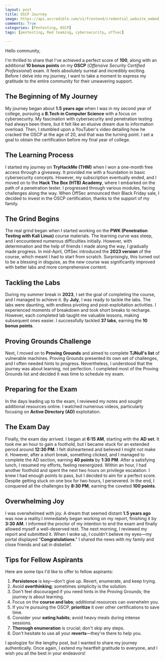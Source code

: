 ```yaml
---
layout: post
title: OSCP Journey
image: https://api.accredible.com/v1/frontend/credential_website_embed_image/badge/82700692
comments: True
categories: [Pentesting, OSCP]
tags: [pentesting, Red teaming, cybersecurity, offsec] 

---
```


Hello community,

I'm thrilled to share that I've achieved a perfect score of **100**, along with an additional **10 bonus points** on my **OSCP** (*Offensive Security Certified Professional*) exam. It feels absolutely surreal and incredibly exciting. Before I delve into my journey, I want to take a moment to express my gratitude to the entire community for their unwavering support.

## **The Beginning of My Journey**

My journey began about **1.5 years ago** when I was in my second year of college, pursuing a **B.Tech in Computer Science** with a focus on cybersecurity. My fascination with cybersecurity and penetration testing had always been there, but it felt like an elusive dream due to information overload. Then, I stumbled upon a YouTuber's video detailing how he cracked the OSCP at the age of 20, and that was the turning point. I set a goal to obtain the certification before my final year of college.

## **The Learning Process**

I started my journey on **TryHackMe (THM)** when I won a one-month free access through a giveaway. It provided me with a foundation in basic cybersecurity concepts. However, my subscription eventually ended, and I moved on to the **Hack The Box (HTB) Academy**, where I embarked on the path of a penetration tester. I progressed through various modules, facing challenges along the way. When OffSec announced their Black Friday sale, I decided to invest in the OSCP certification, thanks to the support of my family.

## **The Grind Begins**

The real grind began when I started working on the **PWK (Penetration Testing with Kali Linux)** course materials. The learning curve was steep, and I encountered numerous difficulties initially. However, with determination and the help of friends I made along the way, I gradually made progress. In mid-April, OffSec introduced the **2023 version** of the course, which meant I had to start from scratch. Surprisingly, this turned out to be a blessing in disguise, as the new course was significantly improved with better labs and more comprehensive content.

## **Tackling the Labs**

During my summer break in **2023**, I set the goal of completing the course, and I managed to achieve it. By **July**, I was ready to tackle the labs. The labs were daunting, with endless pivoting and post-exploitation activities. I experienced moments of breakdown and took short breaks to recharge. However, each completed lab taught me valuable lessons, making subsequent ones easier. I successfully tackled **37 labs**, earning the **10 bonus points**.

## **Proving Grounds Challenge**

Next, I moved on to **Proving Grounds** and aimed to complete **TJNull's list** of vulnerable machines. Proving Grounds presented its own set of challenges, and I often needed hints to progress. Nevertheless, I understood that the journey was about learning, not perfection. I completed most of the Proving Grounds list and decided it was time to schedule my exam.

## **Preparing for the Exam**

In the days leading up to the exam, I reviewed my notes and sought additional resources online. I watched numerous videos, particularly focusing on **Active Directory (AD)** exploitation.

## **The Exam Day**

Finally, the exam day arrived. I began at **6:15 AM**, starting with the **AD set**. It took me an hour to gain a foothold, but I became stuck for an extended period around **12:30 PM**. I felt disheartened and believed I might not make it. However, after a short break, something clicked, and I managed to complete the AD section, earning **40 points** by **1:30 PM**. After a satisfying lunch, I resumed my efforts, feeling reenergized. Within an hour, I had another foothold and spent the next two hours on privilege escalation. I knew I had enough points to pass, but I decided to aim for a perfect score. Despite getting stuck on one box for two hours, I persevered. In the end, I conquered all the challenges by **8:30 PM**, earning the coveted **100 points**.

## **Overwhelming Joy**

I was overwhelmed with joy. A dream that seemed distant **1.5 years ago** was now a reality.I immediately began working on my report, finishing it by **3:30 AM**. I informed the proctor of my intention to end the exam and finally allowed myself a well-deserved rest. The next morning, I reviewed my report and submitted it. When I woke up, I couldn't believe my eyes—my portal displayed "**Congratulations**." I shared the news with my family and close friends and sat in disbelief.

## **Tips for Fellow Aspirants**

Here are some tips I'd like to offer to fellow aspirants:

1. **Persistence** is key—don't give up. Revert, enumerate, and keep trying.
2. Avoid **overthinking**; sometimes simplicity is the solution.
3. Don't feel discouraged if you need hints in the Proving Grounds; the journey is about learning.
4. Focus on the **course and labs**; additional resources can overwhelm you.
5. If you're pursuing the OSCP, **prioritize** it over other certifications to save time.
6. Consider your **eating habits**; avoid heavy meals during intense sessions.
7. **Thorough enumeration** is crucial; don't skip any steps.
8. Don't hesitate to use all your **reverts**—they're there to help you.

I apologize for the lengthy post, but I wanted to share my journey authentically. Once again, I extend my heartfelt gratitude to everyone, and I wish you all the best in your endeavors!
